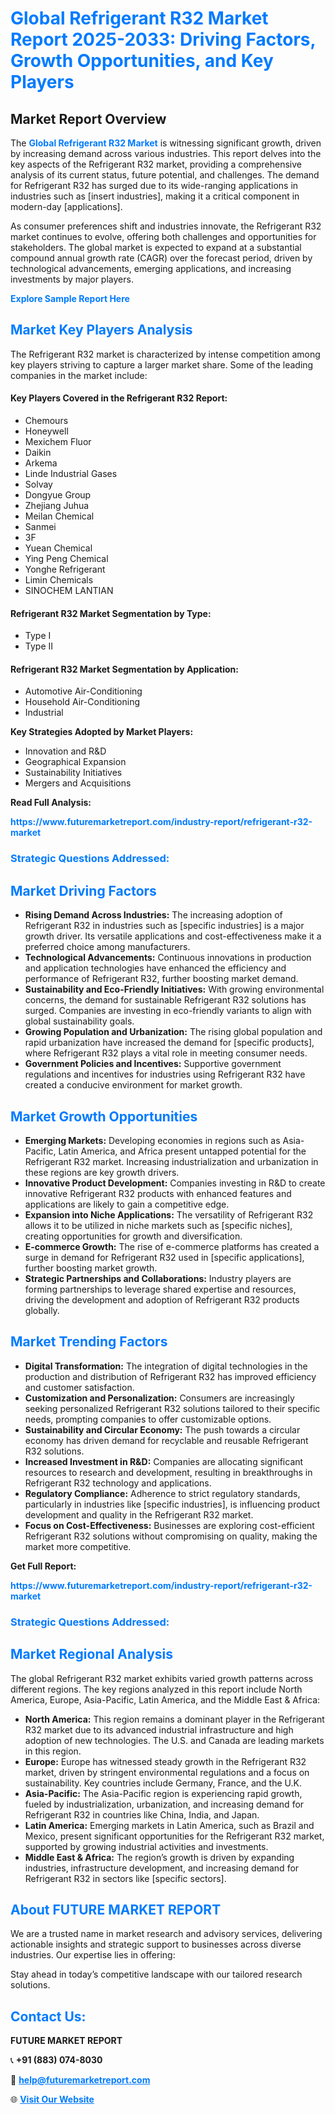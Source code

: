 <h1 style="color: #007BFF;">Global Refrigerant R32 Market Report 2025-2033: Driving Factors, Growth Opportunities, and Key Players</h1>

<section id="overview">
<h2>Market Report Overview</h2>
<p>The <a href="https://www.futuremarketreport.com/industry-report/refrigerant-r32-market" style="color: #007BFF; text-decoration: none;"><strong>Global Refrigerant R32 Market</strong></a> is witnessing significant growth, driven by increasing demand across various industries. This report delves into the key aspects of the Refrigerant R32 market, providing a comprehensive analysis of its current status, future potential, and challenges. The demand for Refrigerant R32 has surged due to its wide-ranging applications in industries such as [insert industries], making it a critical component in modern-day [applications].</p>
<p>As consumer preferences shift and industries innovate, the Refrigerant R32 market continues to evolve, offering both challenges and opportunities for stakeholders. The global market is expected to expand at a substantial compound annual growth rate (CAGR) over the forecast period, driven by technological advancements, emerging applications, and increasing investments by major players.</p>
</section>

<section id="overview">
<p><a href="https://www.futuremarketreport.com/request-sample/reportId=106971" style="color: #007BFF; text-decoration: none;"><strong>Explore Sample Report Here</strong></a></p>
</section>

<section id="key-players">
<h2 style="color: #007BFF;">Market Key Players Analysis</h2>
<p>The Refrigerant R32 market is characterized by intense competition among key players striving to capture a larger market share. Some of the leading companies in the market include:</p>
<h4>Key Players Covered in the Refrigerant R32 Report:</h4>
<ul><li>Chemours</li><li>Honeywell</li><li>Mexichem Fluor</li><li>Daikin</li><li>Arkema</li><li>Linde Industrial Gases</li><li>Solvay</li><li>Dongyue Group</li><li>Zhejiang Juhua</li><li>Meilan Chemical</li><li>Sanmei</li><li>3F</li><li>Yuean Chemical</li><li>Ying Peng Chemical</li><li>Yonghe Refrigerant</li><li>Limin Chemicals</li><li>SINOCHEM LANTIAN</li></ul>
<h4>Refrigerant R32 Market Segmentation by Type:</h4>
<ul><li>Type I</li><li>Type II</li></ul>

<h4>Refrigerant R32 Market Segmentation by Application:</h4>
<ul><li>Automotive Air-Conditioning</li><li>Household Air-Conditioning</li><li>Industrial</li></ul>
<p><strong>Key Strategies Adopted by Market Players:</strong></p>
<ul>
<li>Innovation and R&D</li>
<li>Geographical Expansion</li>
<li>Sustainability Initiatives</li>
<li>Mergers and Acquisitions</li>
</ul>
</section>

<section>
<p><strong>Read Full Analysis: </strong></p><a href="https://www.futuremarketreport.com/industry-report/refrigerant-r32-market" style="color: #007BFF; text-decoration: none;"><strong>https://www.futuremarketreport.com/industry-report/refrigerant-r32-market</strong></a>
<h3 style="color: #007BFF;">Strategic Questions Addressed:</h3>
</section>

<section id="driving-factors">
<h2 style="color: #007BFF;">Market Driving Factors</h2>
<ul>
<li><strong>Rising Demand Across Industries:</strong> The increasing adoption of Refrigerant R32 in industries such as [specific industries] is a major growth driver. Its versatile applications and cost-effectiveness make it a preferred choice among manufacturers.</li>
<li><strong>Technological Advancements:</strong> Continuous innovations in production and application technologies have enhanced the efficiency and performance of Refrigerant R32, further boosting market demand.</li>
<li><strong>Sustainability and Eco-Friendly Initiatives:</strong> With growing environmental concerns, the demand for sustainable Refrigerant R32 solutions has surged. Companies are investing in eco-friendly variants to align with global sustainability goals.</li>
<li><strong>Growing Population and Urbanization:</strong> The rising global population and rapid urbanization have increased the demand for [specific products], where Refrigerant R32 plays a vital role in meeting consumer needs.</li>
<li><strong>Government Policies and Incentives:</strong> Supportive government regulations and incentives for industries using Refrigerant R32 have created a conducive environment for market growth.</li>
</ul>
</section>

<section id="growth-opportunities">
<h2 style="color: #007BFF;">Market Growth Opportunities</h2>
<ul>
<li><strong>Emerging Markets:</strong> Developing economies in regions such as Asia-Pacific, Latin America, and Africa present untapped potential for the Refrigerant R32 market. Increasing industrialization and urbanization in these regions are key growth drivers.</li>
<li><strong>Innovative Product Development:</strong> Companies investing in R&D to create innovative Refrigerant R32 products with enhanced features and applications are likely to gain a competitive edge.</li>
<li><strong>Expansion into Niche Applications:</strong> The versatility of Refrigerant R32 allows it to be utilized in niche markets such as [specific niches], creating opportunities for growth and diversification.</li>
<li><strong>E-commerce Growth:</strong> The rise of e-commerce platforms has created a surge in demand for Refrigerant R32 used in [specific applications], further boosting market growth.</li>
<li><strong>Strategic Partnerships and Collaborations:</strong> Industry players are forming partnerships to leverage shared expertise and resources, driving the development and adoption of Refrigerant R32 products globally.</li>
</ul>
</section>

<section id="trending-factors">
<h2 style="color: #007BFF;">Market Trending Factors</h2>
<ul>
<li><strong>Digital Transformation:</strong> The integration of digital technologies in the production and distribution of Refrigerant R32 has improved efficiency and customer satisfaction.</li>
<li><strong>Customization and Personalization:</strong> Consumers are increasingly seeking personalized Refrigerant R32 solutions tailored to their specific needs, prompting companies to offer customizable options.</li>
<li><strong>Sustainability and Circular Economy:</strong> The push towards a circular economy has driven demand for recyclable and reusable Refrigerant R32 solutions.</li>
<li><strong>Increased Investment in R&D:</strong> Companies are allocating significant resources to research and development, resulting in breakthroughs in Refrigerant R32 technology and applications.</li>
<li><strong>Regulatory Compliance:</strong> Adherence to strict regulatory standards, particularly in industries like [specific industries], is influencing product development and quality in the Refrigerant R32 market.</li>
<li><strong>Focus on Cost-Effectiveness:</strong> Businesses are exploring cost-efficient Refrigerant R32 solutions without compromising on quality, making the market more competitive.</li>
</ul>
</section>

<section>
<p><strong>Get Full Report: </strong></p><a href="https://www.futuremarketreport.com/industry-report/refrigerant-r32-market" style="color: #007BFF; text-decoration: none;"><strong>https://www.futuremarketreport.com/industry-report/refrigerant-r32-market</strong></a>
<h3 style="color: #007BFF;">Strategic Questions Addressed:</h3>
</section>


<section id="regional-analysis">
<h2 style="color: #007BFF;">Market Regional Analysis</h2>
<p>The global Refrigerant R32 market exhibits varied growth patterns across different regions. The key regions analyzed in this report include North America, Europe, Asia-Pacific, Latin America, and the Middle East & Africa:</p>
<ul>
<li><strong>North America:</strong> This region remains a dominant player in the Refrigerant R32 market due to its advanced industrial infrastructure and high adoption of new technologies. The U.S. and Canada are leading markets in this region.</li>
<li><strong>Europe:</strong> Europe has witnessed steady growth in the Refrigerant R32 market, driven by stringent environmental regulations and a focus on sustainability. Key countries include Germany, France, and the U.K.</li>
<li><strong>Asia-Pacific:</strong> The Asia-Pacific region is experiencing rapid growth, fueled by industrialization, urbanization, and increasing demand for Refrigerant R32 in countries like China, India, and Japan.</li>
<li><strong>Latin America:</strong> Emerging markets in Latin America, such as Brazil and Mexico, present significant opportunities for the Refrigerant R32 market, supported by growing industrial activities and investments.</li>
<li><strong>Middle East & Africa:</strong> The region’s growth is driven by expanding industries, infrastructure development, and increasing demand for Refrigerant R32 in sectors like [specific sectors].</li>
</ul>
</section>

<footer>
<h2 style="color: #007BFF;">About FUTURE MARKET REPORT</h2>
<p>We are a trusted name in market research and advisory services, delivering actionable insights and strategic support to businesses across diverse industries. Our expertise lies in offering:</p>

<p>Stay ahead in today’s competitive landscape with our tailored research solutions.</p>

<h2 style="color: #007BFF;">Contact Us:</h2>
<p><strong>FUTURE MARKET REPORT</strong></p>
<p>📞 <strong>+91 (883) 074-8030</strong></p>
<p>📧 <strong><a href="mailto:help@futuremarketreport.com" style="color: #007BFF;">help@futuremarketreport.com</a></strong></p>
<p>🌐 <strong><a href="https://www.futuremarketreport.com/" style="color: #007BFF;">Visit Our Website</a></strong></p>
</footer>